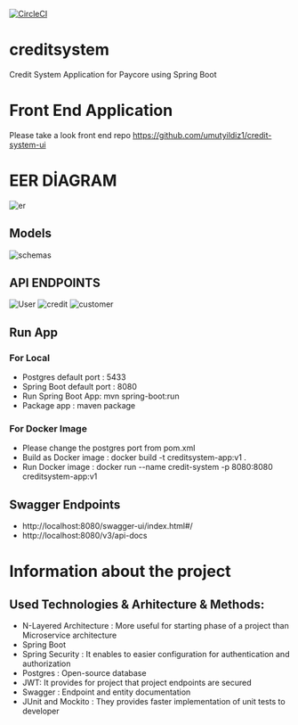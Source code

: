 [![CircleCI](https://circleci.com/gh/umutyildiz1/creditsystem/tree/main.svg?style=svg&circle-token=0dde66f2fab619d576d4e541e25c91d011ad7c8f)](https://circleci.com/gh/umutyildiz1/creditsystem/tree/main)
# creditsystem
Credit System Application for Paycore using Spring Boot

# Front End Application 
Please take a look front end repo 
https://github.com/umutyildiz1/credit-system-ui

# EER DİAGRAM

![er](https://user-images.githubusercontent.com/56760679/155882973-4c93e1ad-5d4a-4efa-a28e-51a579083578.png)

## Models

![schemas](https://user-images.githubusercontent.com/56760679/155882990-89018363-70d4-4ce0-9919-7fbd8266fee9.png)

## API ENDPOINTS
![User](https://user-images.githubusercontent.com/56760679/155883026-bf5c3328-b865-459e-a32f-7ca3f673f9a2.png)
![credit](https://user-images.githubusercontent.com/56760679/155883027-7ffb0972-abbc-4086-af8d-9d4f83ef1db3.png)
![customer](https://user-images.githubusercontent.com/56760679/155883030-a941f3a6-ced4-47c2-a84d-ac556e75054a.png)

## Run App
### For Local
* Postgres default port : 5433
* Spring Boot default port : 8080
* Run Spring Boot App: mvn spring-boot:run
* Package app : maven package

### For Docker Image
* Please change the postgres port from pom.xml
* Build as Docker image : docker build -t creditsystem-app:v1 .
* Run Docker image : docker run --name credit-system -p 8080:8080 creditsystem-app:v1

## Swagger Endpoints
* http://localhost:8080/swagger-ui/index.html#/
* http://localhost:8080/v3/api-docs

# Information about the project

## Used Technologies & Arhitecture & Methods:
* N-Layered Architecture : More useful for starting phase of a project than Microservice architecture
* Spring Boot 
* Spring Security : It enables to easier configuration for authentication and authorization
* Postgres : Open-source database
* JWT: It provides for project that project endpoints are secured
* Swagger : Endpoint and entity documentation
* JUnit and Mockito : They provides faster implementation of unit tests to developer
